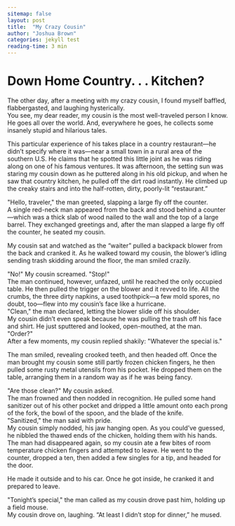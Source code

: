 ```yaml
---
sitemap: false
layout: post
title:  "My Crazy Cousin"
author: "Joshua Brown"
categories: jekyll test
reading-time: 3 min
---
```

# Down Home Country. . . Kitchen?

<div class="post-intro">
The other day, after a meeting with my crazy cousin, I found myself baffled, flabbergasted, and laughing hysterically.
</div>

<div class="post-content">
You see, my dear reader, my cousin is the most well-traveled person I know. He goes all over the world. And, everywhere he goes, he collects some insanely stupid and hilarious tales.

This particular experience of his takes place in a country restaurant—he didn’t specify where it was—near a small town in a rural area of the southern U.S. He claims that he spotted this little joint as he was riding along on one of his famous ventures. It was afternoon, the setting sun was staring my cousin down as he puttered along in his old pickup, and when he saw that country kitchen, he pulled off the dirt road instantly. He climbed up the creaky stairs and into the half-rotten, dirty, poorly-lit “restaurant.”
</div>

<div class="post-dialogue">
"Hello, traveler," the man greeted, slapping a large fly off the counter.
</div>

<div class="post-content">
A single red-neck man appeared from the back and stood behind a counter—which was a thick slab of wood nailed to the wall and the top of a large barrel. They exchanged greetings and, after the man slapped a large fly off the counter, he seated my cousin.

My cousin sat and watched as the “waiter” pulled a backpack blower from the back and cranked it. As he walked toward my cousin, the blower’s idling sending trash skidding around the floor, the man smiled crazily.
</div>

<div class="post-dialogue">
"No!" My cousin screamed. "Stop!"
</div>

<div class="post-content">
The man continued, however, unfazed, until he reached the only occupied table. He then pulled the trigger on the blower and it revved to life. All the crumbs, the three dirty napkins, a used toothpick—a few mold spores, no doubt, too—flew into my cousin’s face like a hurricane.
</div>

<div class="post-dialogue">
"Clean," the man declared, letting the blower slide off his shoulder.
</div>

<div class="post-content">
My cousin didn’t even speak because he was pulling the trash off his face and shirt. He just sputtered and looked, open-mouthed, at the man.
</div>

<div class="post-dialogue">
"Order?"
</div>

<div class="post-content">
After a few moments, my cousin replied shakily: "Whatever the special is."

The man smiled, revealing crooked teeth, and then headed off. Once the man brought my cousin some still partly frozen chicken fingers, he then pulled some rusty metal utensils from his pocket. He dropped them on the table, arranging them in a random way as if he was being fancy.
</div>

<div class="post-dialogue">
"Are those clean?" My cousin asked.
</div>

<div class="post-content">
The man frowned and then nodded in recognition. He pulled some hand sanitizer out of his other pocket and dripped a little amount onto each prong of the fork, the bowl of the spoon, and the blade of the knife.
</div>

<div class="post-dialogue">
"Sanitized," the man said with pride.
</div>

<div class="post-content">
My cousin simply nodded, his jaw hanging open. As you could’ve guessed, he nibbled the thawed ends of the chicken, holding them with his hands. The man had disappeared again, so my cousin ate a few bites of room temperature chicken fingers and attempted to leave. He went to the counter, dropped a ten, then added a few singles for a tip, and headed for the door.

He made it outside and to his car. Once he got inside, he cranked it and prepared to leave.
</div>

<div class="post-dialogue">
"Tonight’s special," the man called as my cousin drove past him, holding up a field mouse.
</div>

<div class="post-content">
My cousin drove on, laughing. “At least I didn’t stop for dinner,” he mused.
</div>
